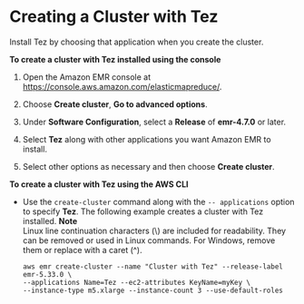# Creating a Cluster with Tez<a name="tez-create-cluster"></a>

Install Tez by choosing that application when you create the cluster\.<a name="emr-tez-create"></a>

**To create a cluster with Tez installed using the console**

1. Open the Amazon EMR console at [https://console\.aws\.amazon\.com/elasticmapreduce/](https://console.aws.amazon.com/elasticmapreduce/)\.

1. Choose **Create cluster**, **Go to advanced options**\.

1. Under **Software Configuration**, select a **Release** of **emr\-4\.7\.0** or later\.

1. Select **Tez** along with other applications you want Amazon EMR to install\.

1.  Select other options as necessary and then choose **Create cluster**\.

**To create a cluster with Tez using the AWS CLI**
+ Use the `create-cluster` command along with the `-- applications` option to specify **Tez**\. The following example creates a cluster with Tez installed\.
**Note**  
Linux line continuation characters \(\\\) are included for readability\. They can be removed or used in Linux commands\. For Windows, remove them or replace with a caret \(^\)\.

  ```
  aws emr create-cluster --name "Cluster with Tez" --release-label emr-5.33.0 \
  --applications Name=Tez --ec2-attributes KeyName=myKey \
  --instance-type m5.xlarge --instance-count 3 --use-default-roles
  ```